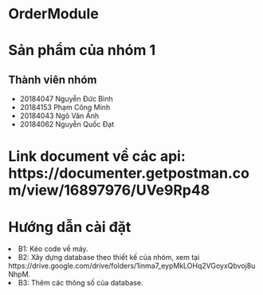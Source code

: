# OrderModule
<H1>Sản phẩm của nhóm 1</H1>
<H2>Thành viên nhóm </H2>
<ul>
  <li> 20184047	Nguyễn Đức Bình </li>
  <li> 20184153	Phạm Công Minh </li>
  <li> 20184043	Ngô Văn Ánh </li>
  <li> 20184062	Nguyễn Quốc Đạt </li>
</ul>
<H1> Link document về các api: https://documenter.getpostman.com/view/16897976/UVe9Rp48 </H1>
<H1> Hướng dẫn cài đặt </H1>
  <li> B1: Kéo code về máy. </li>
  <li> B2: Xây dựng database theo thiết kế của nhóm, xem tại https://drive.google.com/drive/folders/1inma7_eypMkLOHq2VGoyxQbvoj8uNhpM. </li>
  <li> B3: Thêm các thông số của database. </li>

